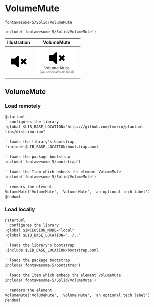 # VolumeMute


```text
fontawesome-5/Solid/VolumeMute
```

```text
include('fontawesome-5/Solid/VolumeMute')
```



| Illustration | VolumeMute |
| :---: | :---: |
| ![illustration for Illustration](../../fontawesome-5/Solid/VolumeMute.png) | ![illustration for VolumeMute](../../fontawesome-5/Solid/VolumeMute.Local.png) |




## VolumeMute

### Load remotely
```plantuml
@startuml
' configures the library
!global $LIB_BASE_LOCATION="https://github.com/tmorin/plantuml-libs/distribution"

' loads the library's bootstrap
!include $LIB_BASE_LOCATION/bootstrap.puml

' loads the package bootstrap
include('fontawesome-5/bootstrap')

' loads the Item which embeds the element VolumeMute
include('fontawesome-5/Solid/VolumeMute')

' renders the element
VolumeMute('VolumeMute', 'Volume Mute', 'an optional tech label')
@enduml
```

### Load locally
```plantuml
@startuml
' configures the library
!global $INCLUSION_MODE="local"
!global $LIB_BASE_LOCATION="../.."

' loads the library's bootstrap
!include $LIB_BASE_LOCATION/bootstrap.puml

' loads the package bootstrap
include('fontawesome-5/bootstrap')

' loads the Item which embeds the element VolumeMute
include('fontawesome-5/Solid/VolumeMute')

' renders the element
VolumeMute('VolumeMute', 'Volume Mute', 'an optional tech label')
@enduml
```


